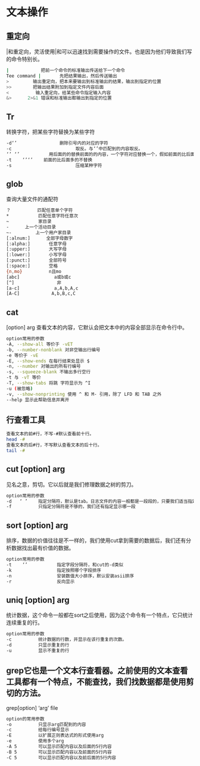 # 文本操作

## 重定向

|和重定向，灵活使用|和可以迅速找到需要操作的文件。也是因为他们导致我们写的命令特别长。

```bash
|            把前一个命令的标准输出传送给下一个命令
Tee command |       先把结果输出，然后传送输出
>         输出重定向，把本来要输出到标准输出的结果，输出到指定的位置
>>        把输出结果附加到指定文件内容后面
<          输入重定向，给某些命令指定输入内容
&>      2>&1 错误和标准输出都输出到指定的位置
```

## Tr

转换字符，把某些字符替换为某些字符

```bash
-d‘’                删除引号内的对应的字符
-c                        取反。与‘’中匹配到的内容取反。
‘’ ‘’           用后面的的替换前面的的内容，一个字符对应替换一个，假如前面的比后面的多，用后面最后一个替换多的字符。后面比前面多，无所谓了，2333
-t    ‘’‘’    前面的比后面多的不替换
-s                        压缩某种字符
```

## glob

查询大量文件的通配符

```bash
？          匹配任意单个字符
*           匹配任意字符任意次
~           家目录
-      上一个活动目录
~-         上一个用户家目录
[:alnum:]      全部字母数字
[:alpha:]       任意字母
[:upper:]       大写字母
[:lower:]       小写字母
[:punct:]       全部符号
[:space:]       空格
{n,mo}          n且mo
[abc]             a或b或c
[^]                非
[a-c]             a,A,b,A,c
[A-C]            A,b,B,c,C
```

## cat

[option] arg 查看文本的内容，它默认会把文本中的内容全部显示在命令行中。

```bash
option常用的参数
-A, --show-all 等价于 -vET
-b, --number-nonblank 对非空输出行编号
-e 等价于 -vE
-E, --show-ends 在每行结束处显示 $
-n, --number 对输出的所有行编号
-s, --squeeze-blank 不输出多行空行
-t 与 -vT 等价
-T, --show-tabs 将跳 字符显示为 ^I
-u (被忽略)
-v, --show-nonprinting 使用 ^ 和 M- 引用，除了 LFD 和 TAB 之外
--help 显示此帮助信息并离开
```

## 行查看工具

```bash
查看文本的前#行，不写-#默认查看前十行。
head -#
查看文本的后#行，不写默认查看文本的后十行。
tail -#
```

## cut [option] arg

见名之意，剪切。它以后就是我们修理数据之树的剪刀。

```bash
option常用的参数
-d   ‘ ’    指定分隔符，默认是tab。日志文件的内容一般都是一段段的，只要我们适当指定分隔符，我们就可以很好的过滤数据。
-f          只指定分隔符是不够的，我们还有指定显示哪一段
```

## sort [option] arg

排序，数据的价值往往是不一样的，我们使用cut拿到需要的数据后，我们还有分析数据找出最有价值的数据。

```bash
option常用的参数
-t    ‘’           指定字段分隔符，和cut的-d类似
-k                 指定按照哪个字段排序
-n                 安装数值大小排序，默认安装asii排序
-r                 反向显示
```

## uniq [option] arg

统计数据，这个命令一般都在sort之后使用，因为这个命令有一个特点，它只统计连续重复的行。

```bash
option常用的参数
-c          统计数据的行数，并显示在该行重复的次数。
-d          只显示重复的行
-u          显示不重复的行
```

## grep它也是一个文本行查看器。之前使用的文本查看工具都有一个特点，不能查找，我们找数据都是使用剪切的方法。

grep[option] ‘arg’ file

```bash
option的常用参数
-o          只显示arg匹配到的内容
-c          给每行编号显示
-E          以扩展正则表达式的形式使用arg
-e          使用多个arg
-A 5        可以显示匹配内容以及后面的5行内容
-B 5        可以显示匹配内容以及前面的5行内容
-C 5        可以显示匹配内容以及前后面的5行内容
```
